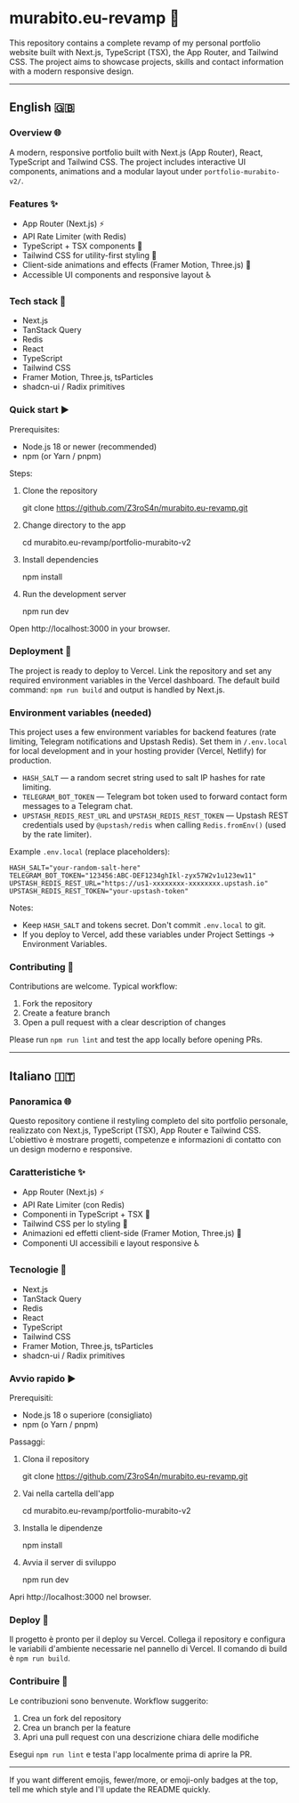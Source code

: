 # murabito.eu-revamp 🚀

This repository contains a complete revamp of my personal portfolio website built with Next.js, TypeScript (TSX), the App Router, and Tailwind CSS. The project aims to showcase projects, skills and contact information with a modern responsive design.

---

## English 🇬🇧

### Overview 🌐

A modern, responsive portfolio built with Next.js (App Router), React, TypeScript and Tailwind CSS. The project includes interactive UI components, animations and a modular layout under `portfolio-murabito-v2/`.

### Features ✨

- App Router (Next.js) ⚡
- API Rate Limiter (with Redis)
- TypeScript + TSX components 🧩
- Tailwind CSS for utility-first styling 🎨
- Client-side animations and effects (Framer Motion, Three.js) 🎥
- Accessible UI components and responsive layout ♿

### Tech stack 🧰

- Next.js
- TanStack Query
- Redis
- React
- TypeScript
- Tailwind CSS
- Framer Motion, Three.js, tsParticles
- shadcn-ui / Radix primitives

### Quick start ▶️

Prerequisites:

- Node.js 18 or newer (recommended)
- npm (or Yarn / pnpm)

Steps:

1. Clone the repository

   git clone https://github.com/Z3roS4n/murabito.eu-revamp.git

2. Change directory to the app

   cd murabito.eu-revamp/portfolio-murabito-v2

3. Install dependencies

   npm install

4. Run the development server

   npm run dev

Open http://localhost:3000 in your browser.

### Deployment 🚀

The project is ready to deploy to Vercel. Link the repository and set any required environment variables in the Vercel dashboard. The default build command: `npm run build` and output is handled by Next.js.

### Environment variables (needed)

This project uses a few environment variables for backend features (rate limiting, Telegram notifications and Upstash Redis). Set them in `/.env.local` for local development and in your hosting provider (Vercel, Netlify) for production.

- `HASH_SALT` — a random secret string used to salt IP hashes for rate limiting.
- `TELEGRAM_BOT_TOKEN` — Telegram bot token used to forward contact form messages to a Telegram chat.
- `UPSTASH_REDIS_REST_URL` and `UPSTASH_REDIS_REST_TOKEN` — Upstash REST credentials used by `@upstash/redis` when calling `Redis.fromEnv()` (used by the rate limiter).

Example `.env.local` (replace placeholders):

```
HASH_SALT="your-random-salt-here"
TELEGRAM_BOT_TOKEN="123456:ABC-DEF1234ghIkl-zyx57W2v1u123ew11"
UPSTASH_REDIS_REST_URL="https://us1-xxxxxxxx-xxxxxxxx.upstash.io"
UPSTASH_REDIS_REST_TOKEN="your-upstash-token"
```

Notes:
- Keep `HASH_SALT` and tokens secret. Don't commit `.env.local` to git.
- If you deploy to Vercel, add these variables under Project Settings → Environment Variables.

### Contributing 🤝

Contributions are welcome. Typical workflow:

1. Fork the repository
2. Create a feature branch
3. Open a pull request with a clear description of changes

Please run `npm run lint` and test the app locally before opening PRs.

---

## Italiano 🇮🇹

### Panoramica 🌐

Questo repository contiene il restyling completo del sito portfolio personale, realizzato con Next.js, TypeScript (TSX), App Router e Tailwind CSS. L'obiettivo è mostrare progetti, competenze e informazioni di contatto con un design moderno e responsive.

### Caratteristiche ✨

- App Router (Next.js) ⚡
- API Rate Limiter (con Redis)
- Componenti in TypeScript + TSX 🧩
- Tailwind CSS per lo styling 🎨
- Animazioni ed effetti client-side (Framer Motion, Three.js) 🎥
- Componenti UI accessibili e layout responsive ♿

### Tecnologie 🧰

- Next.js
- TanStack Query
- Redis
- React
- TypeScript
- Tailwind CSS
- Framer Motion, Three.js, tsParticles
- shadcn-ui / Radix primitives

### Avvio rapido ▶️

Prerequisiti:

- Node.js 18 o superiore (consigliato)
- npm (o Yarn / pnpm)

Passaggi:

1. Clona il repository

   git clone https://github.com/Z3roS4n/murabito.eu-revamp.git

2. Vai nella cartella dell'app

   cd murabito.eu-revamp/portfolio-murabito-v2

3. Installa le dipendenze

   npm install

4. Avvia il server di sviluppo

   npm run dev

Apri http://localhost:3000 nel browser.

### Deploy 🚀

Il progetto è pronto per il deploy su Vercel. Collega il repository e configura le variabili d'ambiente necessarie nel pannello di Vercel. Il comando di build è `npm run build`.

### Contribuire 🤝

Le contribuzioni sono benvenute. Workflow suggerito:

1. Crea un fork del repository
2. Crea un branch per la feature
3. Apri una pull request con una descrizione chiara delle modifiche

Esegui `npm run lint` e testa l'app localmente prima di aprire la PR.

---

If you want different emojis, fewer/more, or emoji-only badges at the top, tell me which style and I'll update the README quickly.
